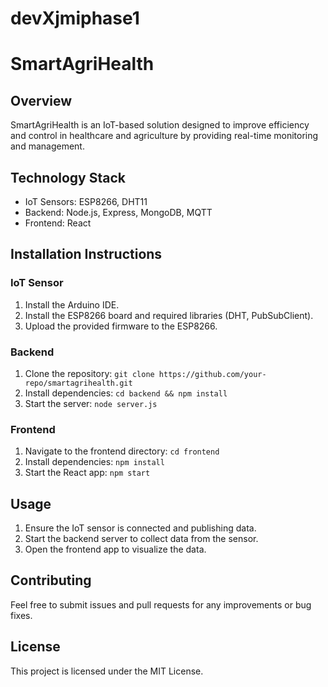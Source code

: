 # devXjmiphase1
# SmartAgriHealth

## Overview
SmartAgriHealth is an IoT-based solution designed to improve efficiency and control in healthcare and agriculture by providing real-time monitoring and management.

## Technology Stack
- IoT Sensors: ESP8266, DHT11
- Backend: Node.js, Express, MongoDB, MQTT
- Frontend: React

## Installation Instructions

### IoT Sensor
1. Install the Arduino IDE.
2. Install the ESP8266 board and required libraries (DHT, PubSubClient).
3. Upload the provided firmware to the ESP8266.

### Backend
1. Clone the repository: `git clone https://github.com/your-repo/smartagrihealth.git`
2. Install dependencies: `cd backend && npm install`
3. Start the server: `node server.js`

### Frontend
1. Navigate to the frontend directory: `cd frontend`
2. Install dependencies: `npm install`
3. Start the React app: `npm start`

## Usage
1. Ensure the IoT sensor is connected and publishing data.
2. Start the backend server to collect data from the sensor.
3. Open the frontend app to visualize the data.

## Contributing
Feel free to submit issues and pull requests for any improvements or bug fixes.

## License
This project is licensed under the MIT License.
